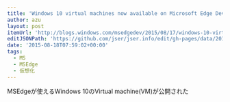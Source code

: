 ```yaml
---
title: 'Windows 10 virtual machines now available on Microsoft Edge Dev | Microsoft Edge Dev Blog'
author: azu
layout: post
itemUrl: 'http://blogs.windows.com/msedgedev/2015/08/17/windows-10-virtual-machines-now-available-on-microsoft-edge-dev/'
editJSONPath: 'https://github.com/jser/jser.info/edit/gh-pages/data/2015/08/index.json'
date: '2015-08-18T07:59:02+00:00'
tags:
  - MS
  - MSEdge
  - 仮想化
---
```

MSEdgeが使えるWindows 10のVirtual machine(VM)が公開された

